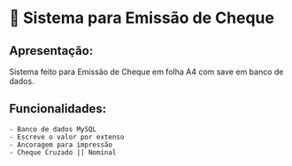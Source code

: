 # 💸 Sistema para Emissão de Cheque
## Apresentação:

Sistema feito para Emissão de Cheque em folha A4 com save em banco de dados.

## Funcionalidades:

``` 
- Banco de dados MySQL
- Escreve o valor por extenso
- Ancoragem para impressão
- Cheque Cruzado || Nominal
```

